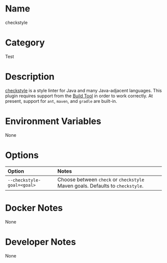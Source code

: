 <!---
  Licensed to the Apache Software Foundation (ASF) under one
  or more contributor license agreements.  See the NOTICE file
  distributed with this work for additional information
  regarding copyright ownership.  The ASF licenses this file
  to you under the Apache License, Version 2.0 (the
  "License"); you may not use this file except in compliance
  with the License.  You may obtain a copy of the License at

    http://www.apache.org/licenses/LICENSE-2.0

  Unless required by applicable law or agreed to in writing,
  software distributed under the License is distributed on an
  "AS IS" BASIS, WITHOUT WARRANTIES OR CONDITIONS OF ANY
  KIND, either express or implied.  See the License for the
  specific language governing permissions and limitations
  under the License.
-->

# Name

checkstyle

# Category

Test

# Description

[checkstyle](https://checkstyle.sourceforge.net/) is a style linter for Java and many Java-adjacent languages.  This plugin requires
support from the [Build Tool](../../buildtools) in order to work correctly.  At present, support for `ant`, `maven`, and `gradle` are
built-in.

# Environment Variables

None

# Options

| Option | Notes |
|:---------|:------|
| `--checkstyle-goal=<goal>` | Choose between `check` or `checkstyle` Maven goals.  Defaults to `checkstyle`. |

# Docker Notes

None

# Developer Notes

None
